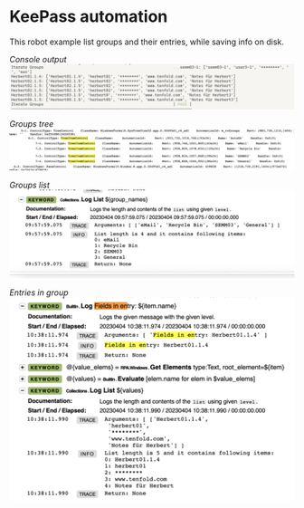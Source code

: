 # KeePass automation

This robot example list groups and their entries, while saving info on disk.

*Console output*
![Console output](./images/1-console.png)

*Groups tree*
![Groups tree](./images/2-groups-tree.png)

*Groups list*
![Groups list](./images/3-groups-list.png)

*Entries in group*
![Entries in group](./images/4-entries-in-group.png)
